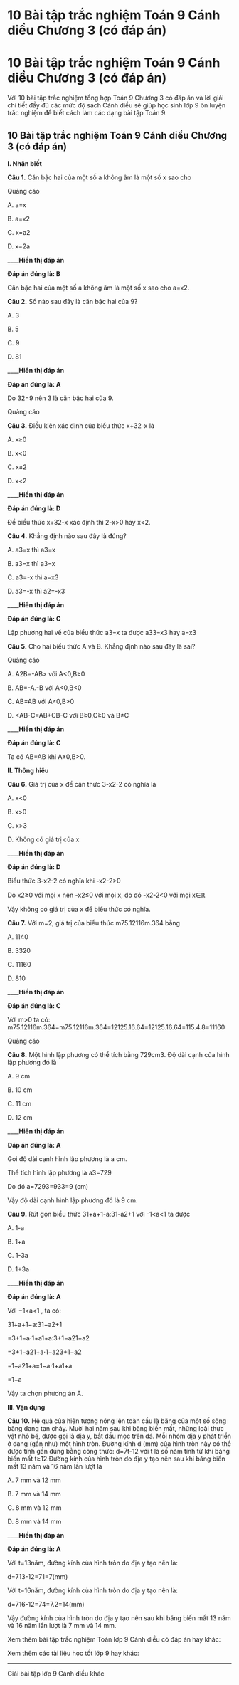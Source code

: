 # 10 Bài tập trắc nghiệm Toán 9 Cánh diều Chương 3 (có đáp án)

# 10 Bài tập trắc nghiệm Toán 9 Cánh diều Chương 3 (có đáp án)

Với 10 bài tập trắc nghiệm tổng hợp Toán 9 Chương 3 có đáp án và lời giải chi tiết đầy đủ các mức độ sách Cánh diều sẽ giúp học sinh lớp 9 ôn luyện trắc nghiệm để biết cách làm các dạng bài tập Toán 9.

## 10 Bài tập trắc nghiệm Toán 9 Cánh diều Chương 3 (có đáp án)

**I. Nhận biết**

**Câu 1.** Căn bậc hai của một số a không âm là một số x sao cho

Quảng cáo

A. a=x

B. a=x2

C. x=a2

D. x=2a

____**Hiển thị đáp án**

**Đáp án đúng là: B**

Căn bậc hai của một số a không âm là một số x sao cho a=x2.

**Câu 2.** Số nào sau đây là căn bậc hai của 9?

A. 3

B. 5

C. 9

D. 81

____**Hiển thị đáp án**

**Đáp án đúng là: A**

Do 32=9 nên 3 là căn bậc hai của 9.

Quảng cáo

**Câu 3.** Điều kiện xác định của biểu thức x+32-x là

A. x≥0

B. x<0

C. x≥2

D. x<2

____**Hiển thị đáp án**

**Đáp án đúng là: D**

Để biểu thức x+32-x xác định thì 2-x>0 hay x<2.

**Câu 4.** Khẳng định nào sau đây là đúng?

A. a3=x thì a3=x

B. a3=x thì a3=x

C. a3=-x thì a=x3

D. a3=-x thì a2=-x3

____**Hiển thị đáp án**

**Đáp án đúng là: C**

Lập phương hai vế của biểu thức a3=x ta được a33=x3 hay a=x3

**Câu 5.** Cho hai biểu thức A và B. Khẳng định nào sau đây là sai?

Quảng cáo

A. A2B=-AB> với A<0,B≥0

B. AB=-A.-B với A<0,B<0

C. AB=AB với A≥0,B>0

D. <AB-C=AB+CB-C với B≥0,C≥0 và B≠C

____**Hiển thị đáp án**

**Đáp án đúng là: C**

Ta có AB=AB khi A≥0,B>0.

**II. Thông hiểu**

**Câu 6.** Giá trị của x để căn thức 3-x2-2 có nghĩa là

A. x<0

B. x>0

C. x>3

D. Không có giá trị của x

____**Hiển thị đáp án**

**Đáp án đúng là: D**

Biểu thức 3-x2-2 có nghĩa khi -x2-2>0

Do x2≥0 với mọi x nên -x2≤0 với mọi x, do đó -x2-2<0 với mọi x∈ℝ

Vậy không có giá trị của x để biểu thức có nghĩa.

**Câu 7.** Với m=2, giá trị của biểu thức m75.12116m.364 bằng

A. 1140

B. 3320

C. 11160

D. 810

____**Hiển thị đáp án**

**Đáp án đúng là: C**

Với m>0 ta có: m75.12116m.364=m75.12116m.364=12125.16.64=12125.16.64=115.4.8=11160

Quảng cáo

**Câu 8.** Một hình lập phương có thể tích bằng 729cm3. Độ dài cạnh của hình lập phương đó là

A. 9 cm

B. 10 cm

C. 11 cm

D. 12 cm

____**Hiển thị đáp án**

**Đáp án đúng là: A**

Gọi độ dài cạnh hình lập phương là a cm.

Thể tích hình lập phương là a3=729

Do đó a=7293=933=9 (cm)

Vậy độ dài cạnh hình lập phương đó là 9 cm.

**Câu 9.** Rút gọn biểu thức 31+a+1-a:31-a2+1 với -1<a<1 ta được

A. 1-a

B. 1+a

C. 1-3a

D. 1+3a

____**Hiển thị đáp án**

**Đáp án đúng là: A**

Với −1<a<1 , ta có:

31+a+1−a:31−a2+1

=3+1−a⋅1+a1+a:3+1−a21−a2

=3+1−a21+a⋅1−a23+1−a2

=1−a21+a=1−a⋅1+a1+a

=1−a

Vậy ta chọn phương án A.

**III. Vận dụng**

**Câu 10.** Hệ quả của hiện tượng nóng lên toàn cầu là băng của một số sông băng đang tan chảy. Mười hai năm sau khi băng biến mất, những loài thực vật nhỏ bé, được gọi là địa y, bắt đầu mọc trên đá. Mỗi nhóm địa y phát triển ở dạng (gần như) một hình tròn. Đường kính d (mm) của hình tròn này có thể được tính gần đúng bằng công thức: d=7t-12 với t là số năm tính từ khi băng biến mất t≥12.Đường kính của hình tròn do địa y tạo nên sau khi băng biến mất 13 năm và 16 năm lần lượt là

A. 7 mm và 12 mm

B. 7 mm và 14 mm

C. 8 mm và 12 mm

D. 8 mm và 14 mm

____**Hiển thị đáp án**

**Đáp án đúng là: A**

Với t=13năm, đường kính của hình tròn do địa y tạo nên là:

d=713-12=71=7(mm)

Với t=16năm, đường kính của hình tròn do địa y tạo nên là:

d=716-12=74=7.2=14(mm)

Vậy đường kính của hình tròn do địa y tạo nên sau khi băng biến mất 13 năm và 16 năm lần lượt là 7 mm và 14 mm.

Xem thêm bài tập trắc nghiệm Toán lớp 9 Cánh diều có đáp án hay khác:

Xem thêm các tài liệu học tốt lớp 9 hay khác:

* * *

Giải bài tập lớp 9 Cánh diều khác
